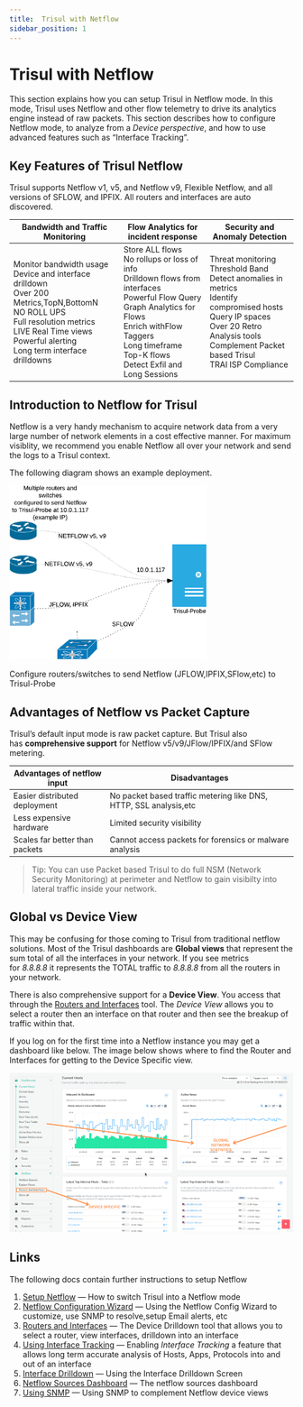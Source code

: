 ```yaml
---
title: 	Trisul with Netflow
sidebar_position: 1
---
```


# Trisul with Netflow

This section explains how you can setup Trisul in Netflow mode. In this mode, Trisul uses Netflow and other flow telemetry to drive its analytics engine instead of raw packets. This section describes how to configure Netflow mode, to analyze from a *Device perspective*, and how to use advanced features such as “Interface Tracking”.

## Key Features of Trisul Netflow

Trisul supports Netflow v1, v5, and Netflow v9, Flexible Netflow, and all versions of SFLOW, and IPFIX. All routers and interfaces are auto discovered.

| Bandwidth and Traffic Monitoring                                                                                                                                                                                                         | Flow Analytics for incident response                                                                                                                                                                                                                 | Security and Anomaly Detection                                                                                                                                                                                                    |
| ---------------------------------------------------------------------------------------------------------------------------------------------------------------------------------------------------------------------------------------- | ---------------------------------------------------------------------------------------------------------------------------------------------------------------------------------------------------------------------------------------------------- | --------------------------------------------------------------------------------------------------------------------------------------------------------------------------------------------------------------------------------- |
| Monitor bandwidth usage<br/>  Device and interface drilldown<br/>  Over 200 Metrics,TopN,BottomN<br/>  NO ROLL UPS<br/>  Full resolution metrics<br/>  LIVE Real Time views<br/>  Powerful alerting<br/>  Long term interface drilldowns | Store ALL flows<br/>  No rollups or loss of info<br/>  Drilldown flows from interfaces<br/>  Powerful Flow Query<br/>  Graph Analytics for Flows<br/>  Enrich withFlow Taggers<br/>  Long timeframe Top-K flows<br/>  Detect Exfil and Long Sessions | Threat monitoring<br/>  Threshold Band<br/>  Detect anomalies in metrics<br/>  Identify compromised hosts<br/>  Query IP spaces<br/>  Over 20 Retro Analysis tools<br/>  Complement Packet based Trisul<br/>  TRAI ISP Compliance |

## Introduction to Netflow for Trisul

Netflow is a very handy mechanism to acquire network data from a very large number of network elements in a cost effective manner. For maximum visiblity, we recommend you enable Netflow all over your network and send the logs to a Trisul context.

The following diagram shows an example deployment.

![](images/netflow.png)

Configure routers/switches to send Netflow (JFLOW,IPFIX,SFlow,etc) to Trisul-Probe

## Advantages of Netflow vs Packet Capture

Trisul’s default input mode is raw packet capture. But Trisul also has **comprehensive support** for Netflow v5/v9/JFlow/IPFIX/and SFlow metering.

| Advantages of netflow input    | Disadvantages                                                     |
| ------------------------------ | ----------------------------------------------------------------- |
| Easier distributed deployment  | No packet based traffic metering like DNS, HTTP, SSL analysis,etc |
| Less expensive hardware        | Limited security visibility                                       |
| Scales far better than packets | Cannot access packets for forensics or malware analysis           |

> Tip: You can use Packet based Trisul to do full NSM (Network Security Monitoring) at perimeter and Netflow to gain visibilty into lateral traffic inside your network.

## Global vs Device View

This may be confusing for those coming to Trisul from traditional netflow solutions. Most of the Trisul dashboards are **Global views** that represent the sum total of all the interfaces in your network. If you see metrics for *8.8.8.8* it represents the TOTAL traffic to *8.8.8.8* from all the routers in your network.

There is also comprehensive support for a **Device View**. You access that through the [Routers and Interfaces](https://trisul.org/docs/ug/netflow/routers_and_interfaces.html) tool. The *Device View* allows you to select a router then an interface on that router and then see the breakup of traffic within that.

If you log on for the first time into a Netflow instance you may get a dashboard like below. The image below shows where to find the Router and Interfaces for getting to the Device Specific view.

![](images/Current_host.png)

## Links

The following docs contain further instructions to setup Netflow

1. [Setup Netflow](https://trisul.org/docs/ug/netflow/netflow_setup.html) — How to switch Trisul into a Netflow mode
2. [Netflow Configuration Wizard](https://trisul.org/docs/ug/netflow/netflow_wizard.html) — Using the Netflow Config Wizard to customize, use SNMP to resolve,setup Email alerts, etc
3. [Routers and Interfaces](https://trisul.org/docs/ug/netflow/routers_and_interfaces.html) — The Device Drilldown tool that allows you to select a router, view interfaces, drilldown into an interface
4. [Using Interface Tracking](https://trisul.org/docs/ug/netflow/interface_tracker.html) — Enabling *Interface Tracking* a feature that allows long term accurate analysis of Hosts, Apps, Protocols into and out of an interface
5. [Interface Drilldown](https://trisul.org/docs/ug/netflow/drilldown.html) — Using the Interface Drilldown Screen
6. [Netflow Sources Dashboard](https://trisul.org/docs/ug/netflow/sources.html) — The netflow sources dashboard
7. [Using SNMP](https://trisul.org/docs/ug/netflow/snmp.html) — Using SNMP to complement Netflow device views
